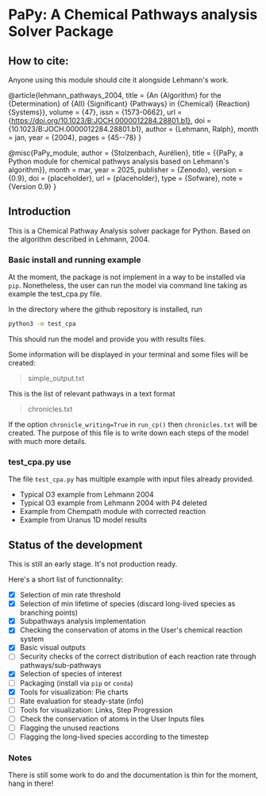 # PaPy: A Chemical Pathways analysis Solver Package

## How to cite:
Anyone using this module should cite it alongside Lehmann's work.

@article{lehmann_pathways_2004,
  title    = {An {Algorithm} for the {Determination} of {All} {Significant} {Pathways} in {Chemical} {Reaction} {Systems}},
  volume   = {47},
  issn     = {1573-0662},
  url      = {https://doi.org/10.1023/B:JOCH.0000012284.28801.b1},
  doi      = {10.1023/B:JOCH.0000012284.28801.b1},
  author   = {Lehmann, Ralph},
  month    = jan,
  year     = {2004},
  pages    = {45--78}
}

@misc{PaPy_module,
  author    = {Stolzenbach, Aurélien},
  title     = {{PaPy, a Python module for chemical pathwys analysis based on Lehmann's algorithm}},
  month     = mar,
  year      = 2025,
  publisher = {Zenodo},
  version   = {0.9},
  doi       = {placeholder},
  url       = {placeholder},
  type      = {Sofware},
  note      = {Version 0.9}
}

## Introduction

This is a Chemical Pathway Analysis solver package for Python.
Based on the algorithm described in Lehmann, 2004.

### Basic install and running example

At the moment, the package is not implement in a way to be installed via ```pip```.
Nonetheless, the user can run the model via command line taking as example the test_cpa.py file.

In the directory where the github repository is installed, run

``` bash
python3 -m test_cpa
```

This should run the model and provide you with results files.

Some information will be displayed in your terminal and some files will be created:

>simple_output.txt

This is the list of relevant pathways in a text format

>chronicles.txt

If the option ```chronicle_writing=True``` in ```run_cp()``` then ```chronicles.txt``` will be created.
The purpose of this file is to write down each steps of the model with much more details.

### test_cpa.py use

The file ```test_cpa.py``` has multiple example with input files already provided.

* Typical O3 example from Lehmann 2004
* Typical O3 example from Lehmann 2004 with P4 deleted
* Example from Chempath module with corrected reaction
* Example from Uranus 1D model results

## Status of the development

This is still an early stage. It's not production ready.

Here's a short list of functionnality:

* [x] Selection of min rate threshold
* [x] Selection of min lifetime of species (discard long-lived species as branching points)
* [x] Subpathways analysis implementation
* [x] Checking the conservation of atoms in the User's chemical reaction system
* [x] Basic visual outputs
* [ ] Security checks of the correct distribution of each reaction rate through pathways/sub-pathways
* [x] Selection of species of interest
* [ ] Packaging (install via ```pip``` or ```conda```)
* [x] Tools for visualization: Pie charts
* [ ] Rate evaluation for steady-state (info)
* [ ] Tools for visualization: Links, Step Progression
* [ ] Check the conservation of atoms in the User Inputs files
* [ ] Flagging the unused reactions
* [ ] Flagging the long-lived species according to the timestep

### Notes

There is still some work to do and the documentation is thin for the moment, hang in there!
